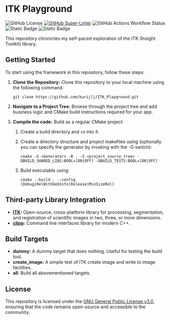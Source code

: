 # ITK Playground

![GitHub License](https://img.shields.io/github/license/kurijlj/Cmake-CLI-Framework)
[![GitHub Super-Linter](https://github.com/kurijlj/Cmake-CLI-Framework/actions/workflows/code-syntax-style-check.yml/badge.svg)](https://github.com/marketplace/actions/super-linter)
![GitHub Actions Workflow Status](https://img.shields.io/github/actions/workflow/status/kurijlj/Cmake-CLI-Framework/cmake-multi-platform.yml?branch=main&event=push&style=flat&logo=cmake&label=CMake%20build&labelColor=%23064F8C)
![Static Badge](https://img.shields.io/badge/-v17-%23ffffff?style=flat&logo=cplusplus&labelColor=%2300599C)
![Static Badge](https://img.shields.io/badge/-3.12-%23ffffff?style=flat&logo=cmake&labelColor=%23064F8C)

This repository chronicles my self-paced exploration of the ITK (Insight
Toolkit) library.

## Getting Started

To start using the framework in this repository, follow these steps:

1. **Clone the Repository:** Clone this repository to your local machine using
the following command:

    ``` shell
    git clone https://github.com/kurijlj/ITK_Playground.git
    ```

2. **Navigate to a Project Tree:** Browse through the project tree and add
business logic and CMake build instructions required for your app.

3. **Compile the code:** Build as a regular CMake project:

   1. Create a build directory and `cd` into it.
   2. Create a directory structure and project makefiles using (optionally you
   can specify the generator by invoking with the -G switch):

       ``` shell
       cmake -G <Generator> -B . -S <project_source_tree> -DBUILD_SHARED_LIBS:BOOL=[ON|OFF] -DBUILD_TESTS:BOOL=[ON|OFF]
       ```

   3. Build executable using:

       ```shell
       cmake --build . --config [Debug|RelWithDebInfo|Release|MinSizeRel]
       ```

## Third-party Library Integration

- **[ITK](https://itk.org/):** Open-source, cross-platform library for
  processing, segmentation, and registration of scientific images in two, three,
  or more dimensions.
- **[clipp](https://github.com/muellan/clipp):** Command line interfaces library
  for modern C++.

## Build Targets

- **dummy:** A dummy target that does nothing. Useful for testing
  the build tool.
- **create_image:** A simple test of ITK create image and write to image
  facilities.
- **all**: Build all abovementioned targets.

## License

This repository is licensed under the [GNU General Public License
v3.0](LICENSE), ensuring that the code remains open-source and accessible to the
community.
